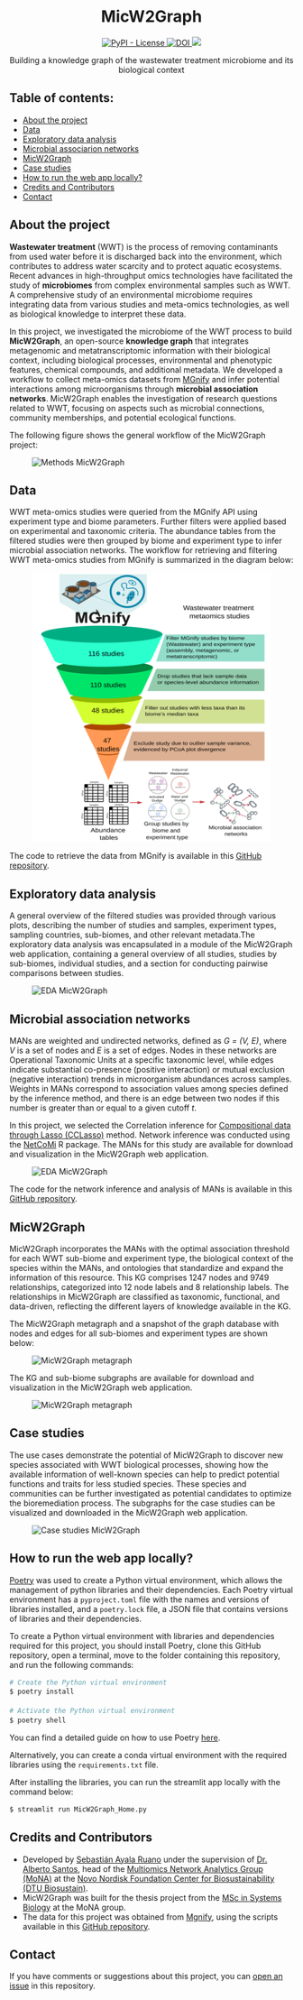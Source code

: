 <h1 align="center">
    MicW2Graph
</h1>

<p align="center">
    <a href="https://github.com/Multiomics-Analytics-Group/MicW2Graph/blob/main/LICENSE">
    <img alt="PyPI - License" src="https://img.shields.io/pypi/l/bioregistry" />
    </a>
    <a href="https://zenodo.org/doi/10.5281/zenodo.11394618">
    <img src="https://zenodo.org/badge/DOI/10.5281/zenodo.11394618.svg" alt="DOI">
    </a>
    <a href="https://micw2graph.streamlit.app/" title="MicW2Graph">
    <img src="https://static.streamlit.io/badges/streamlit_badge_black_white.svg"></a>
</p>

<p align="center">
   Building a knowledge graph of the wastewater treatment microbiome and its biological context
</p>

## **Table of contents:**
- [About the project](#about-the-project)
- [Data](#data)
- [Exploratory data analysis](#exploratory-data-analysis)
- [Microbial associarion networks](#microbial-association-networks)
- [MicW2Graph](#micw2graph)
- [Case studies](#case-studies)
- [How to run the web app locally?](#how-to-run-the-web-app-locally)
- [Credits and Contributors](#credits-and-contributors)
- [Contact](#contact)

## **About the project**
**Wastewater treatment** (WWT) is the process of removing contaminants from used water before it is discharged back into the environment, which contributes to address water scarcity and to protect aquatic ecosystems. Recent advances in high-throughput omics technologies have facilitated the study of **microbiomes** from complex environmental samples such as WWT. A comprehensive study of an environmental microbiome requires integrating data from various studies and meta-omics technologies, as well as biological knowledge to interpret these data.

In this project, we investigated the microbiome of the WWT process to build **MicW2Graph**, an open-source **knowledge graph** that integrates metagenomic and metatranscriptomic information with their biological context, including biological processes, environmental and phenotypic features, chemical compounds, and additional metadata. We developed a workflow to collect meta-omics datasets from [MGnify][Mgnify] and infer potential interactions among microorganisms through **microbial association networks**. MicW2Graph enables the investigation of research questions related to WWT, focusing on aspects such as microbial connections, community memberships, and potential ecological functions.

The following figure shows the general workflow of the MicW2Graph project:
<p align="center">
<figure>
  <img src="./images/Methods_MicW2Graph.svg" alt="Methods MicW2Graph"/>
</figure>
</p>

## **Data**
WWT meta-omics studies were queried from the MGnify API using experiment type and biome parameters. Further filters were applied based on experimental and taxonomic criteria. The abundance tables from the filtered studies were then grouped by biome and experiment type to infer microbial association networks. The workflow for retrieving and filtering WWT meta-omics studies from MGnify is summarized in the diagram below:
<p align="center">
<figure>
  <img width="450px" src="./images/Funnel_filtering_MGnifystudies.svg" alt="MGnify studies filtering"/>
</figure>
</p>

The code to retrieve the data from MGnify is available in this [GitHub repository][retrieve_info_mgnify].

## **Exploratory data analysis**
A general overview of the filtered studies was provided through various plots, describing the number of studies and samples, experiment types, sampling countries, sub-biomes, and other relevant metadata.The exploratory data analysis was encapsulated in a module of the MicW2Graph web application, containing a general overview of all studies, studies by sub-biomes, individual studies, and a section for conducting pairwise comparisons between studies.
<p align="center">
<figure>
  <img src="./images/EDA_MicW2Graph.gif" alt="EDA MicW2Graph"/>
</figure>
</p>

## **Microbial association networks**
MANs are weighted and undirected networks, defined as *G = (V, E)*, where *V* is a set of nodes and *E* is a set of edges. Nodes in these networks are Operational Taxonomic Units at a specific taxonomic level, while edges indicate substantial co-presence (positive interaction) or mutual exclusion (negative interaction) trends in microorganism abundances across samples. Weights in MANs correspond to association values among species defined by the inference method, and there is an edge between two nodes if this number is greater than or equal to a given cutoff *t*. 

In this project, we selected the Correlation inference for [Compositional data through Lasso (CCLasso)][CCLasso] method. Network inference was conducted using the [NetCoMi][NetCoMi] R package. The MANs for this study are available for download and visualization in the MicW2Graph web application.
<p align="center">
<figure>
  <img src="./images/MANs_MicW2Graph.gif" alt="EDA MicW2Graph"/>
</figure>
</p>

The code for the network inference and analysis of MANs is available in this [GitHub repository][net_inf_analysis].

## **MicW2Graph**
MicW2Graph incorporates the MANs with the optimal association threshold for each WWT sub-biome and experiment type, the biological context of the species within the MANs, and ontologies that standardize and expand the information of this resource. This KG comprises 1247 nodes and 9749 relationships, categorized into 12 node labels and 8 relationship labels. The relationships in MicW2Graph are classified as taxonomic, functional, and data-driven, reflecting the different layers of knowledge available in the KG.

The MicW2Graph metagraph and a snapshot of the graph database with nodes and edges for all sub-biomes and experiment types are shown below:
<p align="center">
<figure>
  <img src="./images/MicW2Graph_metagraph_fig_horiz.svg" alt="MicW2Graph metagraph"/>
</figure>
</p>

The KG and sub-biome subgraphs are available for download and visualization in the MicW2Graph web application.
<p align="center">
<figure>
  <img src="./images/Kg_MicW2Graph.gif" alt="MicW2Graph metagraph"/>
</figure>
</p>

## **Case studies**
The use cases demonstrate the potential of MicW2Graph to discover new species associated with WWT biological processes, showing how the available information of well-known species can help to predict potential functions and traits for less studied species. These species and communities can be further investigated as potential candidates to optimize the bioremediation process. The subgraphs for the case studies can be visualized and downloaded in the MicW2Graph web application.
<p align="center">
<figure>
  <img src="./images/Case_studies_MicW2Grpah.gif" alt="Case studies MicW2Graph"/>
</figure>
</p>

## **How to run the web app locally?**
[Poetry][Poetry] was used to create a Python virtual environment, which allows the management of python libraries and their dependencies. Each Poetry virtual environment has a `pyproject.toml` file with the names and versions of libraries installed, and a `poetry.lock` file, a JSON file that contains versions of libraries and their dependencies.

To create a Python virtual environment with libraries and dependencies required for this project, you should install Poetry, clone this GitHub repository, open a terminal, move to the folder containing this repository, and run the following commands:

```bash
# Create the Python virtual environment 
$ poetry install

# Activate the Python virtual environment 
$ poetry shell
```

You can find a detailed guide on how to use Poetry [here][Poetry-doc].

Alternatively, you can create a conda virtual environment with the required libraries using the `requirements.txt` file.

After installing the libraries, you can run the streamlit app locally with the command below:

```bash
$ streamlit run MicW2Graph_Home.py
```

## **Credits and Contributors**
- Developed by [Sebastián Ayala Ruano][myweb] under the supervision of [Dr. Alberto Santos][Alberto], head of the [Multiomics Network Analytics Group (MoNA)][Mona] at the [Novo Nordisk Foundation Center for Biosustainability (DTU Biosustain)][Biosustain].
- MicW2Graph was built for the thesis project from the [MSc in Systems Biology][sysbio] at the MoNA group.
- The data for this project was obtained from [Mgnify][Mgnify], using the scripts available in this [GitHub repository][retrieve_info_mgnify].

## **Contact**
If you have comments or suggestions about this project, you can [open an issue][issues] in this repository.

[CCLasso]: https://github.com/huayingfang/CCLasso
[NetCoMi]: https://github.com/stefpeschel/NetCoMi
[net_inf_analysis]: https://github.com/Multiomics-Analytics-Group/Microbial_network_inference_and_analysis_MicW2Graph
[Poetry]: https://python-poetry.org/
[Poetry-doc]: https://python-poetry.org/docs/basic-usage/
[sysbio]: https://www.maastrichtuniversity.nl/education/master/systems-biology
[myweb]: https://sayalaruano.github.io/
[Alberto]: https://orbit.dtu.dk/en/persons/alberto-santos-delgado
[Mona]: https://multiomics-analytics-group.github.io/
[Biosustain]: https://www.biosustain.dtu.dk/
[retrieve_info_mgnify]: https://github.com/Multiomics-Analytics-Group/Retrieve_info_MGnifyAPI
[Mgnify]: https://www.ebi.ac.uk/metagenomics/api/latest/
[issues]: https://github.com/Multiomics-Analytics-Group/MicW2Graph/issues/new





